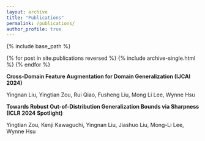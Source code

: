 ```yaml
---
layout: archive
title: "Publications"
permalink: /publications/
author_profile: true
---
```


{% include base_path %}

{% for post in site.publications reversed %}
  {% include archive-single.html %}
{% endfor %}

**Cross-Domain Feature Augmentation for Domain Generalization (IJCAI 2024)** 

Yingnan Liu, Yingtian Zou, Rui Qiao, Fusheng Liu, Mong Li Lee, Wynne Hsu 

**Towards Robust Out-of-Distribution Generalization Bounds via Sharpness (ICLR 2024 Spotlight)**

Yingtian Zou, Kenji Kawaguchi, Yingnan Liu, Jiashuo Liu, Mong-Li Lee, Wynne Hsu 
